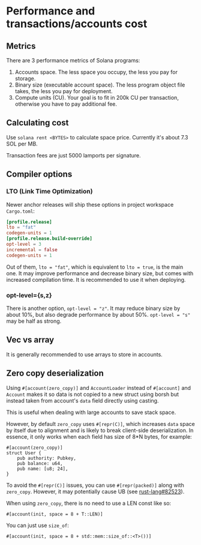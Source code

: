 # Performance and transactions/accounts cost

## Metrics

There are 3 performance metrics of Solana programs:

1. Accounts space.
The less space you occupy, the less you pay for storage.
2. Binary size (executable account space).
The less program object file takes, the less you pay for deployment.
3. Compute units (CU).
Your goal is to fit in 200k CU per transaction,
otherwise you have to pay additional fee.

## Calculating cost

Use `solana rent <BYTES>` to calculate space price.
Currently it's about 7.3 SOL per MB.

Transaction fees are just 5000 lamports per signature.

## Compiler options

### LTO (Link Time Optimization)

Newer anchor releases will ship these options in project workspace `Cargo.toml`:

```toml
[profile.release]
lto = "fat"
codegen-units = 1
[profile.release.build-override]
opt-level = 3
incremental = false
codegen-units = 1
```

Out of them, `lto = "fat"`, which is equivalent to `lto = true`, is the main one.
It may improve performance and decrease binary size,
but comes with increased compilation time.
It is recommended to use it when deploying.

### opt-level={s,z}

There is another option, `opt-level = "z"`.
It may reduce binary size by about 10%, but also degrade performance by about 50%.
`opt-level = "s"` may be half as strong.

## Vec vs array

It is generally recommended to use arrays to store in accounts.

## Zero copy deserialization

Using `#[account(zero_copy)]` and `AccountLoader`
instead of `#[account]` and `Account`
makes it so data is not copied to a new struct using borsh
but instead taken from account's `data` field directly using casting.

This is useful when dealing with large accounts to save stack space.

However, by default `zero_copy` uses `#[repr(C)]`, which increases `data`
space by itself due to alignment and is likely to break client-side
deserialization. In essence, it only works when each field has size of
8*N bytes, for example: 

```rust,ignore
#[account(zero_copy)]
struct User {
    pub authority: Pubkey,
    pub balance: u64,
    pub name: [u8; 24],
}
```

To avoid the `#[repr(C)]` issues, you can use `#[repr(packed)]`
along with `zero_copy`. However, it may potentially cause UB
(see [rust-lang#82523](https://github.com/rust-lang/rust/issues/82523)).

When using `zero_copy`, there is no need to use a LEN const like so:

```rust,ignore
#[account(init, space = 8 + T::LEN)]
```

You can just use `size_of`:

```rust,ignore
#[account(init, space = 8 + std::mem::size_of::<T>())]
```

